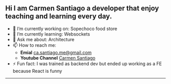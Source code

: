 
## Hi I am Carmen Santiago a developer that enjoy teaching and learning every day.

- 🔭 I’m currently working on:  Sopechoco food store
- 🌱 I’m currently learning: Websockets
- 💬 Ask me about: Architecture
- 📫 How to reach me: 
  - **Emial** ca.santiago.me@gmail.com 
  - **Youtube Channel**  [Carmen Santiago](https://www.youtube.com/channel/@casantiago)
- ⚡ Fun fact: I was trained as backend dev but ended up working as a FE because React is funny
----
